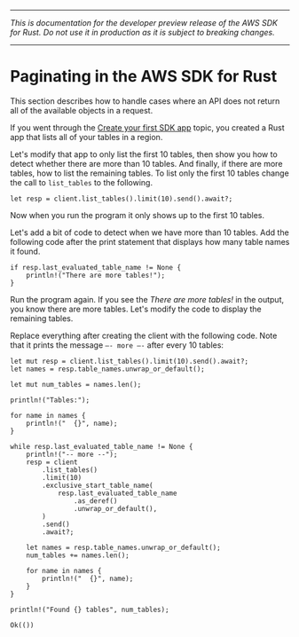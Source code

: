 --------

 *This is documentation for the developer preview release of the AWS SDK for Rust\. Do not use it in production as it is subject to breaking changes\.* 

--------

# Paginating in the AWS SDK for Rust<a name="paginating"></a>

This section describes how to handle cases where an API does not return all of the available objects in a request\.

If you went through the [Create your first SDK app](getting-started.md#hello-world) topic, you created a Rust app that lists all of your tables in a region\.

Let's modify that app to only list the first 10 tables, then show you how to detect whether there are more than 10 tables\. And finally, if there are more tables, how to list the remaining tables\. To list only the first 10 tables change the call to `list_tables` to the following\.

```
let resp = client.list_tables().limit(10).send().await?;
```

Now when you run the program it only shows up to the first 10 tables\.

Let's add a bit of code to detect when we have more than 10 tables\. Add the following code after the print statement that displays how many table names it found\.

```
if resp.last_evaluated_table_name != None {
    println!("There are more tables!");
}
```

Run the program again\. If you see the *There are more tables\!* in the output, you know there are more tables\. Let's modify the code to display the remaining tables\.

Replace everything after creating the client with the following code\. Note that it prints the message `–- more –-` after every 10 tables:

```
let mut resp = client.list_tables().limit(10).send().await?;
let names = resp.table_names.unwrap_or_default();

let mut num_tables = names.len();

println!("Tables:");

for name in names {
    println!("  {}", name);
}

while resp.last_evaluated_table_name != None {
    println!("-- more --");
    resp = client
        .list_tables()
        .limit(10)
        .exclusive_start_table_name(
            resp.last_evaluated_table_name
                .as_deref()
                .unwrap_or_default(),
        )
        .send()
        .await?;

    let names = resp.table_names.unwrap_or_default();
    num_tables += names.len();

    for name in names {
        println!("  {}", name);
    }
}

println!("Found {} tables", num_tables);

Ok(())
```